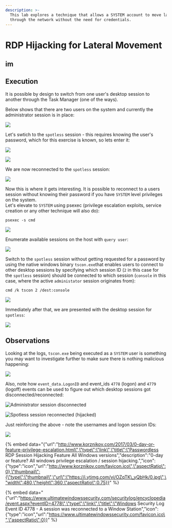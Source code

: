 ```yaml
---
description: >-
  This lab explores a technique that allows a SYSTEM account to move laterally
  through the network without the need for credentials.
---
```


# RDP Hijacking for Lateral Movement

## im

## Execution

It is possible by design to switch from one user's desktop session to another through the Task Manager \(one of the ways\).

Below shows that there are two users on the system and currently the administrator session is in place:

![](../.gitbook/assets/rdp-admin.png)

Let's swtich to the `spotless` session - this requires knowing the user's password, which for this exercise is known, so lets enter it:

![](../.gitbook/assets/rdp-login.png)

![](../.gitbook/assets/rdp-password.png)

We are now reconnected to the `spotless` session:

![](../.gitbook/assets/rdp-spotless.png)

Now this is where it gets interesting. It is possible to reconnect to a users session without knowing their password if you have `SYSTEM` level privileges on the system.   
Let's elevate to `SYSTEM` using psexec \(privilege escalation exploits, service creation or any other technique will also do\):

```text
psexec -s cmd
```

![](../.gitbook/assets/rdp-system.png)

Enumerate available sessions on the host with `query user`:

![](../.gitbook/assets/rdp-sessions.png)

Switch to the `spotless` session without getting requested for a password by using the native windows binary `tscon.exe`that enables users to connect to other desktop sessions by specifying which session ID \(`2` in this case for the `spotless` session\) should be connected to which session \(`console` in this case, where the active `administator` session originates from\):

```text
cmd /k tscon 2 /dest:console
```

![](../.gitbook/assets/rdp-hijack-no-password.png)

Immediately after that, we are presented with the desktop session for `spotless`:

![](../.gitbook/assets/rdp-spotless-with-system.png)

## Observations

Looking at the logs, `tscon.exe` being executed as a `SYSTEM` user is something you may want to investigate further to make sure there is nothing malicious happening:

![](../.gitbook/assets/rdp-logs%20%281%29.png)

Also, note how `event_data.LogonID` and event\_ids `4778` \(logon\) and `4779` \(logoff\) events can be used to figure out which desktop sessions got disconnected/reconnected:

![Administrator session disconnected](../.gitbook/assets/rdp-session-disconnect.png)

![Spotless session reconnected \(hijacked\)](../.gitbook/assets/rdp-session-reconnect.png)

Just reinforcing the above - note the usernames and logon session IDs:

![](../.gitbook/assets/rdp-logon-sessions.png)

{% embed data="{\"url\":\"http://www.korznikov.com/2017/03/0-day-or-feature-privilege-escalation.html\",\"type\":\"link\",\"title\":\"Passwordless RDP Session Hijacking Feature All Windows versions\",\"description\":\"0-day or feature? All windows privilege escalation / session hijacking.\",\"icon\":{\"type\":\"icon\",\"url\":\"http://www.korznikov.com/favicon.ico\",\"aspectRatio\":0},\"thumbnail\":{\"type\":\"thumbnail\",\"url\":\"https://i.ytimg.com/vi/OZqTK\_yQbHk/0.jpg\",\"width\":480,\"height\":360,\"aspectRatio\":0.75}}" %}

{% embed data="{\"url\":\"https://www.ultimatewindowssecurity.com/securitylog/encyclopedia/event.aspx?eventID=4778\",\"type\":\"link\",\"title\":\"Windows Security Log Event ID 4778 - A session was reconnected to a Window Station\",\"icon\":{\"type\":\"icon\",\"url\":\"https://www.ultimatewindowssecurity.com/favicon.ico\",\"aspectRatio\":0}}" %}

